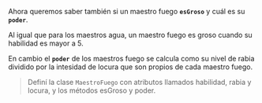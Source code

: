 Ahora queremos saber también si un maestro fuego **`esGroso`** y cuál es su **`poder`**. 

Al igual que para los maestros agua, un maestro fuego es groso cuando su habilidad es mayor a 5.

En cambio el **`poder`** de los maestros fuego se calcula como su nivel de rabia dividido por la intesidad de locura que son propios de cada maestro fuego.

> Definí la clase `MaestroFuego` con atributos llamados habilidad, rabia y locura, y los métodos esGroso y poder.